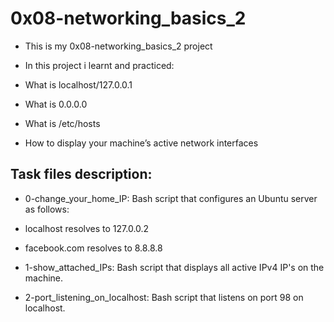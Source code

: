 # 0x08-networking_basics_2

- This is my 0x08-networking_basics_2 project

- In this project i learnt and practiced:

- What is localhost/127.0.0.1
- What is 0.0.0.0
- What is /etc/hosts
- How to display your machine’s active network interfaces

## Task files description:
- 0-change_your_home_IP: Bash script that configures an Ubuntu server as follows:

- localhost resolves to 127.0.0.2

- facebook.com resolves to 8.8.8.8

- 1-show_attached_IPs: Bash script that displays all active IPv4 IP's on the machine.

- 2-port_listening_on_localhost: Bash script that listens on port 98 on localhost.
